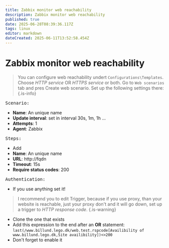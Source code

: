 ```yaml
---
title: Zabbix monitor web reachability
description: Zabbix monitor web reachability
published: true
date: 2025-06-28T08:39:36.117Z
tags: linux
editor: markdown
dateCreated: 2025-06-11T13:52:58.454Z
---
```


# Zabbix monitor web reachability

> You can configure web reachability undert `Configurations\Templates`. Choose *HTTP service* OR *HTTPS service* or both. Go to `Web scenarios` tab and pres Create web scenario. Set up the following settings there:
{.is-info}


<kbd>Scenario:</kbd>
- **Name**: An unique name
- **Update interval**: set in interval 30s, 1m, 1h ...
- **Attempts**: 1 
- **Agent**: Zabbix

<kbd>Steps:</kbd>
- Add 
 - **Name**: An unique name
 - **URL**: http://fqdn
 - **Timeout**: 15s
 - **Require status codes**: 200
 
<kbd>Authentication:</kbd>
- If you use anything set it!
  
> I recommend you to edit Trigger, because if you use proxy, than your website is reachable, just your proxy don't and it will go down, set up a trigger to *HTTP response code*.
{.is-warning}

- Clone the one that exists
- Add this expression to the end after an **OR** statement: `last(/www.billund.lego.dk/web.test.rspcode[Availibility of www.billund.lego.dk,Site availibility])<>200`
- Don't forget to enable it
